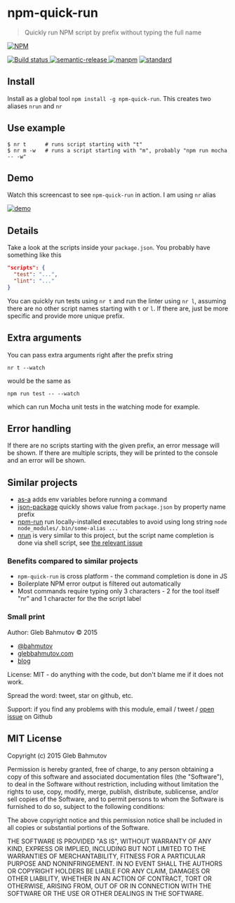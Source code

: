 # npm-quick-run

> Quickly run NPM script by prefix without typing the full name

[![NPM][npm-quick-run-icon] ][npm-quick-run-url]

[![Build status][npm-quick-run-ci-image] ][npm-quick-run-ci-url]
[![semantic-release][semantic-image] ][semantic-url]
[![manpm](https://img.shields.io/badge/manpm-%E2%9C%93-3399ff.svg)](https://github.com/bahmutov/manpm)
[![standard](https://img.shields.io/badge/code%20style-standard-brightgreen.svg)](http://standardjs.com/)

## Install

Install as a global tool `npm install -g npm-quick-run`. This creates two aliases `nrun` and `nr`

## Use example

    $ nr t      # runs script starting with "t"
    $ nr m -w   # runs a script starting with "m", probably "npm run mocha -- -w"

## Demo

Watch this screencast to see `npm-quick-run` in action. I am using `nr` alias

[![demo](https://asciinema.org/a/31015.png)](https://asciinema.org/a/31015)

## Details

Take a look at the scripts inside your `package.json`. You probably have something like
this

```json
"scripts": {
  "test": "...",
  "lint": "..."
}
```

You can quickly run tests using `nr t` and run the linter using `nr l`, assuming there are
no other script names starting with `t` or `l`. If there are, just be more specific and provide
more unique prefix.

## Extra arguments

You can pass extra arguments right after the prefix string

    nr t --watch

would be the same as

    npm run test -- --watch

which can run Mocha unit tests in the watching mode for example.

## Error handling

If there are no scripts starting with the given prefix, an error message will be shown.
If there are multiple scripts, they will be printed to the console and an error will be shown.

## Similar projects

* [as-a](https://github.com/bahmutov/as-a) adds env variables before running a command
* [json-package](https://github.com/bahmutov/json-package) quickly shows value from `package.json`
  by property name prefix
* [npm-run](https://www.npmjs.com/package/npm-run) run locally-installed executables to avoid
  using long string `node node_modules/.bin/some-alias ...`
* [nrun](https://github.com/2do2go/nrun) is very similar to this project, but the script name
  completion is done via shell script, see [the relevant issue](https://github.com/2do2go/nrun/issues/3)

### Benefits compared to similar projects

* `npm-quick-run` is cross platform - the command completion is done in JS
* Boilerplate NPM error output is filtered out automatically
* Most commands require typing only 3 characters - 2 for the tool itself "nr" and 1 character for the
the script label

### Small print

Author: Gleb Bahmutov &copy; 2015

* [@bahmutov](https://twitter.com/bahmutov)
* [glebbahmutov.com](http://glebbahmutov.com)
* [blog](http://glebbahmutov.com/blog/)

License: MIT - do anything with the code, but don't blame me if it does not work.

Spread the word: tweet, star on github, etc.

Support: if you find any problems with this module, email / tweet /
[open issue](https://github.com/bahmutov/npm-quick-run/issues) on Github

## MIT License

Copyright (c) 2015 Gleb Bahmutov

Permission is hereby granted, free of charge, to any person
obtaining a copy of this software and associated documentation
files (the "Software"), to deal in the Software without
restriction, including without limitation the rights to use,
copy, modify, merge, publish, distribute, sublicense, and/or sell
copies of the Software, and to permit persons to whom the
Software is furnished to do so, subject to the following
conditions:

The above copyright notice and this permission notice shall be
included in all copies or substantial portions of the Software.

THE SOFTWARE IS PROVIDED "AS IS", WITHOUT WARRANTY OF ANY KIND,
EXPRESS OR IMPLIED, INCLUDING BUT NOT LIMITED TO THE WARRANTIES
OF MERCHANTABILITY, FITNESS FOR A PARTICULAR PURPOSE AND
NONINFRINGEMENT. IN NO EVENT SHALL THE AUTHORS OR COPYRIGHT
HOLDERS BE LIABLE FOR ANY CLAIM, DAMAGES OR OTHER LIABILITY,
WHETHER IN AN ACTION OF CONTRACT, TORT OR OTHERWISE, ARISING
FROM, OUT OF OR IN CONNECTION WITH THE SOFTWARE OR THE USE OR
OTHER DEALINGS IN THE SOFTWARE.

[npm-quick-run-icon]: https://nodei.co/npm/npm-quick-run.png?downloads=true
[npm-quick-run-url]: https://npmjs.org/package/npm-quick-run
[npm-quick-run-ci-image]: https://travis-ci.org/bahmutov/npm-quick-run.png?branch=master
[npm-quick-run-ci-url]: https://travis-ci.org/bahmutov/npm-quick-run
[semantic-image]: https://img.shields.io/badge/%20%20%F0%9F%93%A6%F0%9F%9A%80-semantic--release-e10079.svg
[semantic-url]: https://github.com/semantic-release/semantic-release

